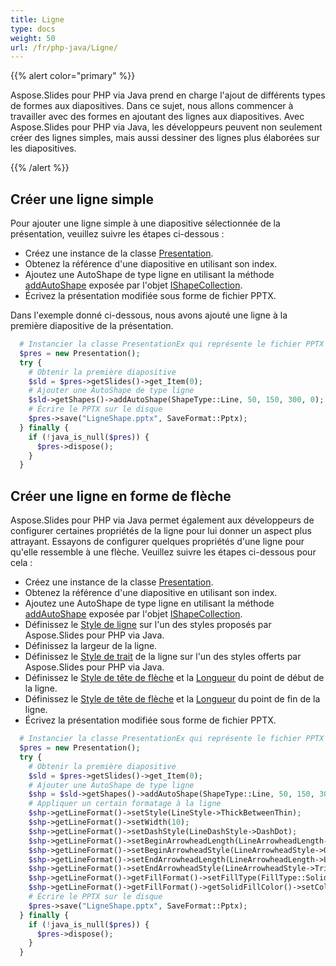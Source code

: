 ```yaml
---
title: Ligne
type: docs
weight: 50
url: /fr/php-java/Ligne/
---
```



{{% alert color="primary" %}} 

Aspose.Slides pour PHP via Java prend en charge l'ajout de différents types de formes aux diapositives. Dans ce sujet, nous allons commencer à travailler avec des formes en ajoutant des lignes aux diapositives. Avec Aspose.Slides pour PHP via Java, les développeurs peuvent non seulement créer des lignes simples, mais aussi dessiner des lignes plus élaborées sur les diapositives.

{{% /alert %}} 

## **Créer une ligne simple**

Pour ajouter une ligne simple à une diapositive sélectionnée de la présentation, veuillez suivre les étapes ci-dessous :

- Créez une instance de la classe [Presentation](https://reference.aspose.com/slides/php-java/aspose.slides/Presentation).
- Obtenez la référence d'une diapositive en utilisant son index.
- Ajoutez une AutoShape de type ligne en utilisant la méthode [addAutoShape](https://reference.aspose.com/slides/php-java/aspose.slides/IShapeCollection#addAutoShape-int-float-float-float-float-) exposée par l'objet [IShapeCollection](https://reference.aspose.com/slides/php-java/aspose.slides/IShapeCollection).
- Écrivez la présentation modifiée sous forme de fichier PPTX.

Dans l'exemple donné ci-dessous, nous avons ajouté une ligne à la première diapositive de la présentation.

```php
  # Instancier la classe PresentationEx qui représente le fichier PPTX
  $pres = new Presentation();
  try {
    # Obtenir la première diapositive
    $sld = $pres->getSlides()->get_Item(0);
    # Ajouter une AutoShape de type ligne
    $sld->getShapes()->addAutoShape(ShapeType::Line, 50, 150, 300, 0);
    # Écrire le PPTX sur le disque
    $pres->save("LigneShape.pptx", SaveFormat::Pptx);
  } finally {
    if (!java_is_null($pres)) {
      $pres->dispose();
    }
  }
```

## **Créer une ligne en forme de flèche**

Aspose.Slides pour PHP via Java permet également aux développeurs de configurer certaines propriétés de la ligne pour lui donner un aspect plus attrayant. Essayons de configurer quelques propriétés d'une ligne pour qu'elle ressemble à une flèche. Veuillez suivre les étapes ci-dessous pour cela :

- Créez une instance de la classe [Presentation](https://reference.aspose.com/slides/php-java/aspose.slides/Presentation).
- Obtenez la référence d'une diapositive en utilisant son index.
- Ajoutez une AutoShape de type ligne en utilisant la méthode [addAutoShape](https://reference.aspose.com/slides/php-java/aspose.slides/IShapeCollection#addAutoShape-int-float-float-float-float-) exposée par l'objet [IShapeCollection](https://reference.aspose.com/slides/php-java/aspose.slides/IShapeCollection).
- Définissez le [Style de ligne](https://reference.aspose.com/slides/php-java/aspose.slides/LineStyle) sur l'un des styles proposés par Aspose.Slides pour PHP via Java.
- Définissez la largeur de la ligne.
- Définissez le [Style de trait](https://reference.aspose.com/slides/php-java/aspose.slides/LineDashStyle) de la ligne sur l'un des styles offerts par Aspose.Slides pour PHP via Java.
- Définissez le [Style de tête de flèche](https://reference.aspose.com/slides/php-java/aspose.slides/LineArrowheadStyle) et la [Longueur](https://reference.aspose.com/slides/php-java/aspose.slides/LineArrowheadLength) du point de début de la ligne.
- Définissez le [Style de tête de flèche](https://reference.aspose.com/slides/php-java/aspose.slides/LineArrowheadStyle) et la [Longueur](https://reference.aspose.com/slides/php-java/aspose.slides/LineArrowheadLength) du point de fin de la ligne.
- Écrivez la présentation modifiée sous forme de fichier PPTX.

```php
  # Instancier la classe PresentationEx qui représente le fichier PPTX
  $pres = new Presentation();
  try {
    # Obtenir la première diapositive
    $sld = $pres->getSlides()->get_Item(0);
    # Ajouter une AutoShape de type ligne
    $shp = $sld->getShapes()->addAutoShape(ShapeType::Line, 50, 150, 300, 0);
    # Appliquer un certain formatage à la ligne
    $shp->getLineFormat()->setStyle(LineStyle->ThickBetweenThin);
    $shp->getLineFormat()->setWidth(10);
    $shp->getLineFormat()->setDashStyle(LineDashStyle->DashDot);
    $shp->getLineFormat()->setBeginArrowheadLength(LineArrowheadLength->Short);
    $shp->getLineFormat()->setBeginArrowheadStyle(LineArrowheadStyle->Oval);
    $shp->getLineFormat()->setEndArrowheadLength(LineArrowheadLength->Long);
    $shp->getLineFormat()->setEndArrowheadStyle(LineArrowheadStyle->Triangle);
    $shp->getLineFormat()->getFillFormat()->setFillType(FillType::Solid);
    $shp->getLineFormat()->getFillFormat()->getSolidFillColor()->setColor(new java("java.awt.Color", PresetColor->Maroon));
    # Écrire le PPTX sur le disque
    $pres->save("LigneShape.pptx", SaveFormat::Pptx);
  } finally {
    if (!java_is_null($pres)) {
      $pres->dispose();
    }
  }
```